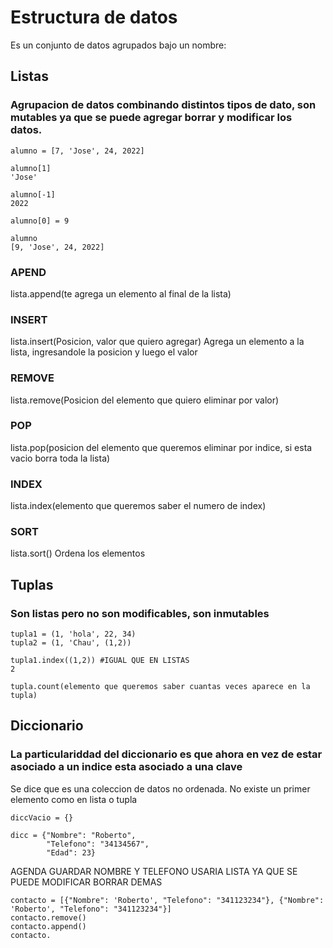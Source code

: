 # Estructura de datos

Es un conjunto de datos agrupados bajo un nombre:
## Listas
### Agrupacion de datos combinando distintos tipos de dato, son mutables ya que se puede agregar borrar y modificar los datos.
````
alumno = [7, 'Jose', 24, 2022]

alumno[1]
'Jose'

alumno[-1]
2022

alumno[0] = 9

alumno
[9, 'Jose', 24, 2022]
````
### APEND
lista.append(te agrega un elemento al final de la lista)
### INSERT
lista.insert(Posicion, valor que quiero agregar)
Agrega un elemento a la lista, ingresandole la posicion y luego el valor
### REMOVE
lista.remove(Posicion del elemento que quiero eliminar por valor)
### POP
lista.pop(posicion del elemento que queremos eliminar por indice, si esta vacio borra toda la lista)
### INDEX
lista.index(elemento que queremos saber el numero de index)
### SORT
lista.sort()
Ordena los elementos



## Tuplas
### Son listas pero no son modificables, son inmutables
````
tupla1 = (1, 'hola', 22, 34)
tupla2 = (1, 'Chau', (1,2))
````

````
tupla1.index((1,2)) #IGUAL QUE EN LISTAS
2

tupla.count(elemento que queremos saber cuantas veces aparece en la tupla)
````

## Diccionario
### La particulariddad del diccionario es que ahora en vez de estar asociado a un indice esta asociado a una clave
Se dice que es una coleccion de datos no ordenada.
No existe un primer elemento como en lista o tupla

````
diccVacio = {}

dicc = {"Nombre": "Roberto",
        "Telefono": "34134567",
        "Edad": 23}

````
AGENDA
GUARDAR NOMBRE Y TELEFONO
USARIA LISTA YA QUE SE PUEDE MODIFICAR BORRAR DEMAS

````
contacto = [{"Nombre": 'Roberto', "Telefono": "341123234"}, {"Nombre": 'Roberto', "Telefono": "341123234"}]
contacto.remove()
contacto.append()
contacto.
````